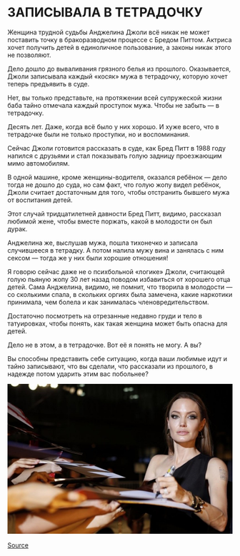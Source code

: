 # ЗАПИСЫВАЛА В ТЕТРАДОЧКУ

Женщина трудной судьбы Анджелина Джоли всё никак не может поставить точку в бракоразводном процессе с Бредом Питтом. Актриса хочет получить детей в единоличное пользование, а законы никак этого не позволяют.

Дело дошло до вываливания грязного белья из прошлого. Оказывается, Джоли записывала каждый «косяк» мужа в тетрадочку, которую хочет теперь предъявить в суде.

Нет, вы только представьте, на протяжении всей супружеской жизни баба тайно отмечала каждый проступок мужа. Чтобы не забыть — в тетрадочку.

Десять лет. Даже, когда всё было у них хорошо. И хуже всего, что в тетрадочке были не только проступки, но и воспоминания.

Сейчас Джоли готовится рассказать в суде, как Бред Питт в 1988 году напился с друзьями и стал показывать голую задницу проезжающим мимо автомобилям.

В одной машине, кроме женщины-водителя, оказался ребёнок — дело тогда не дошло до суда, но сам факт, что голую жопу видел ребёнок, Джоли считает достаточным для того, чтобы отстранить бывшего мужа от воспитания детей.

Этот случай тридцатилетней давности Бред Питт, видимо, рассказал любимой жене, чтобы вместе поржать, какой в молодости он был дурак.

Анджелина же, выслушав мужа, пошла тихонечко и записала случившееся в тетрадку. А потом налила мужу вина и занялась с ним сексом — тогда же у них были хорошие отношения!

Я говорю сейчас даже не о психбольной «логике» Джоли, считающей голую пьяную жопу 30 лет назад поводом избавиться от хорошего отца детей. Сама Анджелина, видимо, не помнит, что творила в молодости — со сколькими спала, в скольких оргиях была замечена, какие наркотики принимала, чем болела и как занималась членовредительством.

Достаточно посмотреть на отрезанные недавно груди и тело в татуировках, чтобы понять, как такая женщина может быть опасна для детей.

Дело не в этом, а в тетрадочке. Вот её я понять не могу. А вы?

Вы способны представить себе ситуацию, когда ваши любимые идут и тайно записывают, что вы сделали, что рассказали из прошлого, в надежде потом ударить этим вас побольнее?

![pic](../.gitbook/assets/2019-11-03-21-04-54.jpg)

[Source](https://vk.com/wall-117597266\_4516)
